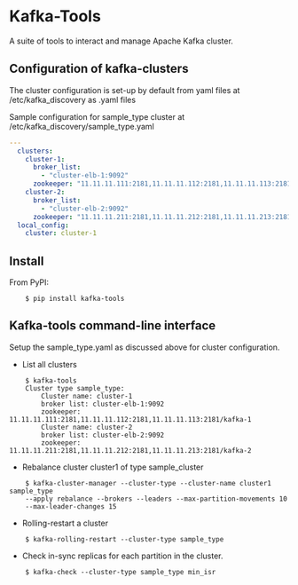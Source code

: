 # Kafka-Tools

A suite of tools to interact and manage Apache Kafka cluster.

## Configuration of kafka-clusters

The cluster configuration is set-up by default from yaml files at /etc/kafka_discovery as <cluster-type>.yaml files

Sample configuration for sample_type cluster at /etc/kafka_discovery/sample_type.yaml

```yaml
---
  clusters:
    cluster-1:
      broker_list:
        - "cluster-elb-1:9092"
      zookeeper: "11.11.11.111:2181,11.11.11.112:2181,11.11.11.113:2181/kafka-1"
    cluster-2:
      broker_list:
        - "cluster-elb-2:9092"
      zookeeper: "11.11.11.211:2181,11.11.11.212:2181,11.11.11.213:2181/kafka-2"
  local_config:
    cluster: cluster-1
```

## Install

From PyPI:
```shell
    $ pip install kafka-tools
```


## Kafka-tools command-line interface

Setup the sample_type.yaml as discussed above for cluster configuration.

* List all clusters

```shell
    $ kafka-tools
    Cluster type sample_type:
        Cluster name: cluster-1
        broker list: cluster-elb-1:9092
        zookeeper: 11.11.11.111:2181,11.11.11.112:2181,11.11.11.113:2181/kafka-1
        Cluster name: cluster-2
        broker list: cluster-elb-2:9092
        zookeeper: 11.11.11.211:2181,11.11.11.212:2181,11.11.11.213:2181/kafka-2
```

* Rebalance cluster cluster1 of type sample_cluster

```shell
    $ kafka-cluster-manager --cluster-type --cluster-name cluster1 sample_type
    --apply rebalance --brokers --leaders --max-partition-movements 10
    --max-leader-changes 15
```

* Rolling-restart a cluster

```shell
    $ kafka-rolling-restart --cluster-type sample_type
```

* Check in-sync replicas for each partition in the cluster.
```shell
    $ kafka-check --cluster-type sample_type min_isr
```
